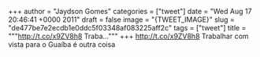 
+++
author = "Jaydson Gomes"
categories = ["tweet"]
date = "Wed Aug 17 20:46:41 +0000 2011"
draft = false
image = "{TWEET_IMAGE}"
slug = "de477be7e2ecdb1e0ddc5f03348af083225aff2c"
tags = ["tweet"]
title = """http://t.co/x9ZV8h8 Traba..."""
+++
http://t.co/x9ZV8h8 Trabalhar com vista para o Guaíba é outra coisa
